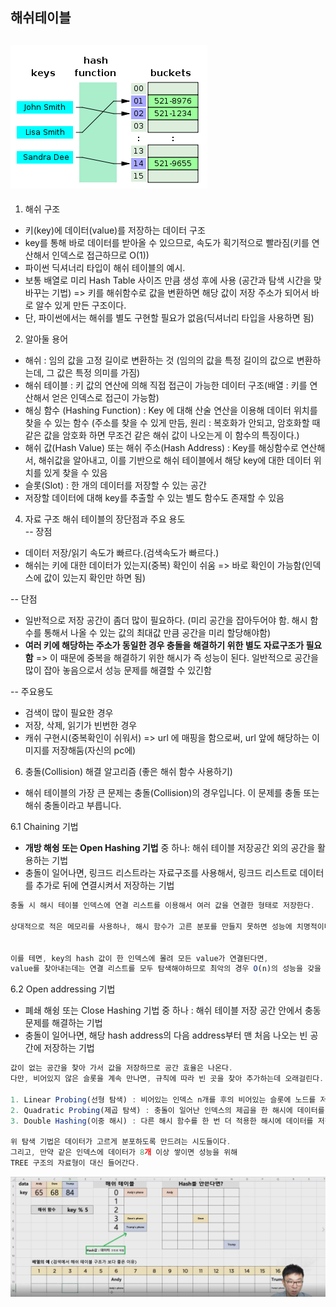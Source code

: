 해쉬테이블
-

 ![](./hash_structure.png)
 ---
1. 해쉬 구조
* 키(key)에 데이터(value)를 저장하는 데이터 구조
* key를 통해 바로 데이터를 받아올 수 있으므로, 속도가 획기적으로 빨라짐(키를 연산해서 인덱스로 접근하므로 O(1))
* 파이썬 딕셔너리 타입이 해쉬 테이블의 예시. 
* 보통 배열로 미리 Hash Table 사이즈 만큼 생성 후에 사용 (공간과 탐색 시간을 맞바꾸는 기법) => 키를 해쉬함수로 값을 변환하면 해당 값이 저장 주소가 되어서 바로 알수 있게 만든 구조이다.
* 단, 파이썬에서는 해쉬를 별도 구현할 필요가 없음(딕셔너리 타입을 사용하면 됨)

2. 알아둘 용어
* 해쉬 : 임의 값을 고정 길이로 변환하는 것 (임의의 값을 특정 길이의 값으로 변환하는데, 그 값은 특정 의미를 가짐)
* 해쉬 테이블 : 키 값의 연산에 의해 직접 접근이 가능한 데이터 구조(배열 : 키를 연산해서 얻은 인덱스로 접근이 가능함)
* 해싱 함수 (Hashing Function) : Key 에 대해 산술 연산을 이용해 데이터 위치를 찾을 수 있는 함수 (주소를 찾을 수 있게 만듬, 원리 : 복호화가 안되고, 암호화할 때 같은 값을 암호화 하면 무조건 같은 해쉬 값이 나오는게 이 함수의 특징이다.)
* 해쉬 값(Hash Value) 또는 해쉬 주소(Hash Address) : Key를 해싱함수로 연산해서, 해쉬값을 알아내고, 이를 기반으로 해쉬 테이블에서 해당 key에 대한 데이터 위치를 있게 찾을 수 있음
* 슬롯(Slot) :  한 개의 데이터를 저장할 수 있는 공간
* 저장할 데이터에 대해 key를 추출할 수 있는 별도 함수도 존재할 수 있음


4. 자료 구조 해쉬 테이블의 장단점과 주요 용도   
-- 장점 
 * 데이터 저장/읽기 속도가 빠르다.(검색속도가 빠르다.)
 * 해쉬는 키에 대한 데이터가 있는지(중복) 확인이 쉬움 => 바로 확인이 가능함(인덱스에 값이 있는지 확인만 하면 됨)

-- 단점
 * 일반적으로 저장 공간이 좀더 많이 필요하다. (미리 공간을 잡아두어야 함. 해시 함수를 통해서 나올 수 있는 값의 최대값 만큼 공간을 미리 할당해야함)
 * **여러 키에 해당하는 주소가 동일한 경우 충돌을 해결하기 위한 별도 자료구조가 필요함** => 이 때문에 중복을 해결하기 위한 해시가 즉 성능이 된다. 일반적으로 공간을 많이 잡아 놓음으로서 성능 문제를 해결할 수 있긴함

-- 주요용도
 * 검색이 많이 필요한 경우
 * 저장, 삭제, 읽기가 빈번한 경우
 * 캐쉬 구현시(중복확인이 쉬워서) => url 에 매핑을 함으로써, url 앞에 해당하는 이미지를 저장해둠(자신의 pc에)

6. 충돌(Collision) 해결 알고리즘 (좋은 해쉬 함수 사용하기)
* 해쉬 테이블의 가장 큰 문제는 충돌(Collision)의 경우입니다. 이 문제를 충돌 또는 해쉬 충돌이라고 부릅니다.

6.1 Chaining 기법
 * **개방 해슁 또는 Open Hashing 기법** 중 하나: 해쉬 테이블 저장공간 외의 공간을 활용하는 기법
 * 충돌이 일어나면, 링크드 리스트라는 자료구조를 사용해서, 링크드 리스트로 데이터를 추가로 뒤에 연결시켜서 저장하는 기법
 
```js
충돌 시 해시 테이블 인덱스에 연결 리스트를 이용해서 여러 값을 연결한 형태로 저장한다.

상대적으로 적은 메모리를 사용하나, 해시 함수가 고른 분포를 만들지 못하면 성능에 치명적이다.


이를 테면, key의 hash 값이 한 인덱스에 몰려 모든 value가 연결된다면, 
value를 찾아내는데는 연결 리스트를 모두 탐색해야하므로 최악의 경우 O(n)의 성능을 갖을 수 있다. => 해시함수 구현의 중요성
```
 
6.2 Open addressing 기법 
 * 폐쇄 해슁 또는 Close Hashing 기법 중 하나 : 해쉬 테이블 저장 공간 안에서 충동 문제를 해결하는 기법
 * 충돌이 일어나면, 해당 hash address의 다음 address부터 맨 처음 나오는 빈 공간에 저장하는 기법

```js
값이 없는 공간을 찾아 가서 값을 저장하므로 공간 효율은 나온다.
다만, 비어있지 않은 슬롯을 계속 만나면, 규칙에 따라 빈 곳을 찾아 추가하는데 오래걸린다.

1. Linear Probing(선형 탐색) : 비어있는 인덱스 n개를 후의 비어있는 슬롯에 노드를 저장한다.
2. Quadratic Probing(제곱 탐색) : 충돌이 일어난 인덱스의 제곱을 한 해시에 데이터를 저장한다.
3. Double Hashing(이중 해시) : 다른 해시 함수를 한 번 더 적용한 해시에 데이터를 저장한다

위 탐색 기법은 데이터가 고르게 분포하도록 만드려는 시도들이다. 
그리고, 만약 같은 인덱스에 데이터가 8개 이상 쌓이면 성능을 위해
TREE 구조의 자료형이 대신 들어간다.
```


![](./hash.png)
